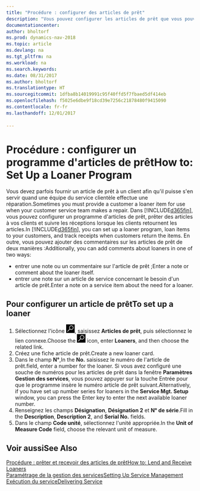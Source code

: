 ```yaml
---
title: "Procédure : configurer des articles de prêt"
description: "Vous pouvez configurer les articles de prêt que vous pouvez prêter aux clients afin de remplacer les articles de service lors de leur maintenance."
documentationcenter: 
author: bholtorf
ms.prod: dynamics-nav-2018
ms.topic: article
ms.devlang: na
ms.tgt_pltfrm: na
ms.workload: na
ms.search.keywords: 
ms.date: 08/31/2017
ms.author: bholtorf
ms.translationtype: HT
ms.sourcegitcommit: 1dfba8b14019991c95f40ffd5f7fbaed5df414eb
ms.openlocfilehash: f5025e6dbe9f18cd39e7256c21878480f9415090
ms.contentlocale: fr-fr
ms.lasthandoff: 12/01/2017

---
```

# <a name="how-to-set-up-a-loaner-program"></a><span data-ttu-id="44497-103">Procédure : configurer un programme d'articles de prêt</span><span class="sxs-lookup"><span data-stu-id="44497-103">How to: Set Up a Loaner Program</span></span>
<span data-ttu-id="44497-104">Vous devez parfois fournir un article de prêt à un client afin qu'il puisse s'en servir quand une équipe du service clientèle effectue une réparation.</span><span class="sxs-lookup"><span data-stu-id="44497-104">Sometimes you must provide a customer a loaner item for use when your customer service team makes a repair.</span></span> <span data-ttu-id="44497-105">Dans [!INCLUDE[d365fin](includes/d365fin_md.md)], vous pouvez configurer un programme d'articles de prêt, prêter des articles à vos clients et suivre les réceptions lorsque les clients retournent les articles.</span><span class="sxs-lookup"><span data-stu-id="44497-105">In [!INCLUDE[d365fin](includes/d365fin_md.md)], you can set up a loaner program, loan items to your customers, and track receipts when customers return the items.</span></span> <span data-ttu-id="44497-106">En outre, vous pouvez ajouter des commentaires sur les articles de prêt de deux manières :</span><span class="sxs-lookup"><span data-stu-id="44497-106">Additionally, you can add comments about loaners in one of two ways:</span></span>  
  
* <span data-ttu-id="44497-107">entrer une note ou un commentaire sur l'article de prêt ;</span><span class="sxs-lookup"><span data-stu-id="44497-107">Enter a note or comment about the loaner itself.</span></span>  
* <span data-ttu-id="44497-108">entrer une note sur un article de service concernant le besoin d'un article de prêt.</span><span class="sxs-lookup"><span data-stu-id="44497-108">Enter a note on a service item about the need for a loaner.</span></span>  

## <a name="to-set-up-a-loaner"></a><span data-ttu-id="44497-109">Pour configurer un article de prêt</span><span class="sxs-lookup"><span data-stu-id="44497-109">To set up a loaner</span></span>  
1. <span data-ttu-id="44497-110">Sélectionnez l'icône ![Page ou état pour la recherche](media/ui-search/search_small.png "Page ou état pour la recherche"), saisissez **Articles de prêt**, puis sélectionnez le lien connexe.</span><span class="sxs-lookup"><span data-stu-id="44497-110">Choose the ![Search for Page or Report](media/ui-search/search_small.png "Search for Page or Report icon") icon, enter **Loaners**, and then choose the related link.</span></span>  
2. <span data-ttu-id="44497-111">Créez une fiche article de prêt.</span><span class="sxs-lookup"><span data-stu-id="44497-111">Create a new loaner card.</span></span> 
3. <span data-ttu-id="44497-112">Dans le champ **N°**,</span><span class="sxs-lookup"><span data-stu-id="44497-112">In the **No.**</span></span> <span data-ttu-id="44497-113">saisissez le numéro de l'article de prêt.</span><span class="sxs-lookup"><span data-stu-id="44497-113">field, enter a number for the loaner.</span></span> <span data-ttu-id="44497-114">Si vous avez configuré une souche de numéros pour les articles de prêt dans la fenêtre **Paramètres Gestion des services**, vous pouvez appuyer sur la touche Entrée pour que le programme insère le numéro article de prêt suivant.</span><span class="sxs-lookup"><span data-stu-id="44497-114">Alternatively, if you have set up number series for loaners in the **Service Mgt. Setup** window, you can press the Enter key to enter the next available loaner number.</span></span>  
4. <span data-ttu-id="44497-115">Renseignez les champs **Désignation**, **Désignation 2** et **N° de série**.</span><span class="sxs-lookup"><span data-stu-id="44497-115">Fill in the **Description**, **Description 2**, and **Serial No.** fields.</span></span>  
5. <span data-ttu-id="44497-116">Dans le champ **Code unité**, sélectionnez l'unité appropriée.</span><span class="sxs-lookup"><span data-stu-id="44497-116">In the **Unit of Measure Code** field, choose the relevant unit of measure.</span></span>  
  
## <a name="see-also"></a><span data-ttu-id="44497-117">Voir aussi</span><span class="sxs-lookup"><span data-stu-id="44497-117">See Also</span></span>
[<span data-ttu-id="44497-118">Procédure : prêter et recevoir des articles de prêt</span><span class="sxs-lookup"><span data-stu-id="44497-118">How to: Lend and Receive Loaners</span></span>](service-how-to-lend-receive-loaners.md)  
[<span data-ttu-id="44497-119">Paramétrage de la gestion des services</span><span class="sxs-lookup"><span data-stu-id="44497-119">Setting Up Service Management</span></span>](service-setup-service.md)  
[<span data-ttu-id="44497-120">Exécution du service</span><span class="sxs-lookup"><span data-stu-id="44497-120">Delivering Service</span></span>](service-deliver-service.md)  


